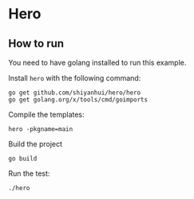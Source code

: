 # Hero

## How to run

You need to have golang installed to run this example.

Install `hero` with the following command:

```
go get github.com/shiyanhui/hero/hero
go get golang.org/x/tools/cmd/goimports
```

Compile the templates:

```
hero -pkgname=main
```

Build the project

```
go build
```

Run the test:

```
./hero
```
